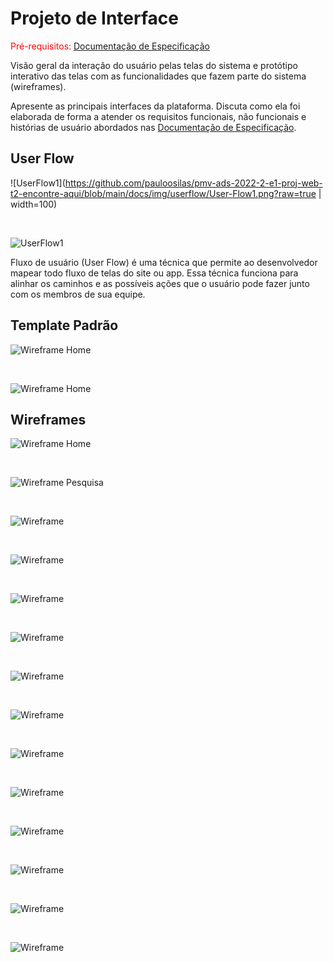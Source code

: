 # Projeto de Interface

<span style="color:red">Pré-requisitos: <a href="2-Especificação do Projeto.md"> Documentação de Especificação</a></span>

Visão geral da interação do usuário pelas telas do sistema e protótipo interativo das telas com as funcionalidades que fazem parte do sistema (wireframes).

Apresente as principais interfaces da plataforma. Discuta como ela foi elaborada de forma a atender os requisitos funcionais, não funcionais e histórias de usuário abordados nas <a href="2-Especificação do Projeto.md"> Documentação de Especificação</a>.

## User Flow

![UserFlow1](https://github.com/pauloosilas/pmv-ads-2022-2-e1-proj-web-t2-encontre-aqui/blob/main/docs/img/userflow/User-Flow1.png?raw=true | width=100)

<br/>

![UserFlow1](https://github.com/pauloosilas/pmv-ads-2022-2-e1-proj-web-t2-encontre-aqui/blob/main/docs/img/userflow/User-Flow2.png?raw=true)

Fluxo de usuário (User Flow) é uma técnica que permite ao desenvolvedor mapear todo fluxo de telas do site ou app. Essa técnica funciona para alinhar os caminhos e as possíveis ações que o usuário pode fazer junto com os membros de sua equipe.

## Template Padrão

![Wireframe Home](img/wireframes/Template-Home.png)

<br/>

![Wireframe Home](img/wireframes/Template-Outras-Paginas.png)

## Wireframes

![Wireframe Home](img/wireframes/Home.png)

<br/>

![Wireframe Pesquisa](img/wireframes/Pesquisa.png)

<br/>

![Wireframe](img/wireframes/Pagina%20visualiza%C3%A7%C3%A3o%20Produtos.png)

<br/>

![Wireframe](img/wireframes/Login.png)

<br/>

![Wireframe](img/wireframes/Criar%20Conta.png)

<br/>

![Wireframe](img/wireframes/Recuperar%20senha.png)

<br/>

![Wireframe](img/wireframes/Alterar%20Senha.png)

<br/>

![Wireframe](img/wireframes/Usuario-empresa.png)

<br/>

![Wireframe](img/wireframes/Usuario.png)

<br/>

![Wireframe](img/wireframes/Atualizar-Pagina.png)

<br/>

![Wireframe](img/wireframes/Usuario.png)

<br/>

![Wireframe](img/wireframes/Editar-Usuario-Empresa.png.png)

<br/>

![Wireframe](img/wireframes/Editar-Usuario.png.png)

<br/>

![Wireframe](img/wireframes/Page%20-%20Erro%20404.png)
